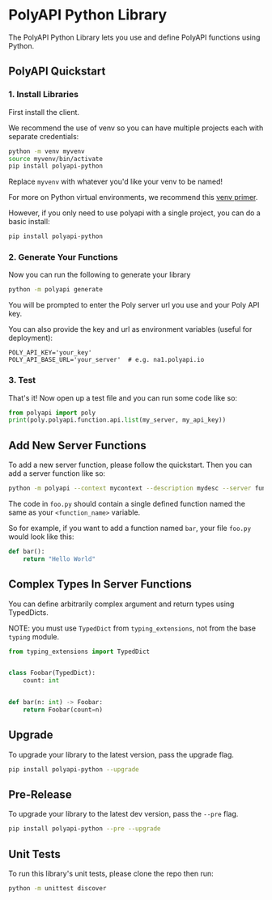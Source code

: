 # PolyAPI Python Library

The PolyAPI Python Library lets you use and define PolyAPI functions using Python.

## PolyAPI Quickstart

### 1. Install Libraries

First install the client.

We recommend the use of venv so you can have multiple projects each with separate credentials:

```bash
python -m venv myvenv
source myvenv/bin/activate
pip install polyapi-python
```

Replace `myvenv` with whatever you'd like your venv to be named!

For more on Python virtual environments, we recommend this [venv primer](https://realpython.com/python-virtual-environments-a-primer/).

However, if you only need to use polyapi with a single project, you can do a basic install:

```bash
pip install polyapi-python
```

### 2. Generate Your Functions

Now you can run the following to generate your library

```bash
python -m polyapi generate
```

You will be prompted to enter the Poly server url you use and your Poly API key.

You can also provide the key and url as environment variables (useful for deployment):

```
POLY_API_KEY='your_key'
POLY_API_BASE_URL='your_server'  # e.g. na1.polyapi.io
```

### 3. Test

That's it! Now open up a test file and you can run some code like so:

```python
from polyapi import poly
print(poly.polyapi.function.api.list(my_server, my_api_key))
```


## Add New Server Functions

To add a new server function, please follow the quickstart. Then you can add a server function like so:

```bash
python -m polyapi --context mycontext --description mydesc --server function add <function_name> foo.py
```

The code in `foo.py` should contain a single defined function named the same as your `<function_name>` variable.

So for example, if you want to add a function named `bar`, your file `foo.py` would look like this:

```python
def bar():
    return "Hello World"
```

## Complex Types In Server Functions

You can define arbitrarily complex argument and return types using TypedDicts.

NOTE: you must use `TypedDict` from `typing_extensions`, not from the base `typing` module.

```python
from typing_extensions import TypedDict


class Foobar(TypedDict):
    count: int


def bar(n: int) -> Foobar:
    return Foobar(count=n)
```

## Upgrade

To upgrade your library to the latest version, pass the upgrade flag.

```bash
pip install polyapi-python --upgrade
```

## Pre-Release

To upgrade your library to the latest dev version, pass the `--pre` flag.

```bash
pip install polyapi-python --pre --upgrade
```

## Unit Tests

To run this library's unit tests, please clone the repo then run:

```bash
python -m unittest discover
```